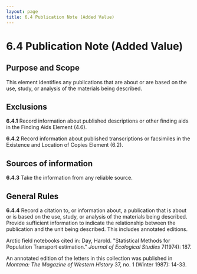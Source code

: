 ```yaml
---
layout: page
title: 6.4 Publication Note (Added Value)
---
```

# 6.4 Publication Note (Added Value)

## Purpose and Scope

This element identifies any publications that are about or are based on the use, study, or analysis of the materials being described.

## Exclusions

**6.4.1** Record information about published descriptions or other finding aids in the Finding Aids Element (4.6).

**6.4.2** Record information about published transcriptions or facsimiles in the Existence and Location of Copies Element (6.2).

## Sources of information

**6.4.3** Take the information from any reliable source.

## General Rules

**6.4.4** Record a citation to, or information about, a publication that is about or is based on the use, study, or analysis of the materials being described. Provide sufficient information to indicate the relationship between the publication and the unit being described. This includes annotated editions.

<p class="dacs-example">Arctic field notebooks cited in: Day, Harold. "Statistical Methods for Population Transport estimation." <em>Journal of Ecological Studies</em> 7(1974): 187.</p>
<p class="dacs-example">An annotated edition of the letters in this collection was published in <em>Montana: The Magazine of Western History</em> 37, no. 1 (Winter 1987): 14-33.</p>
